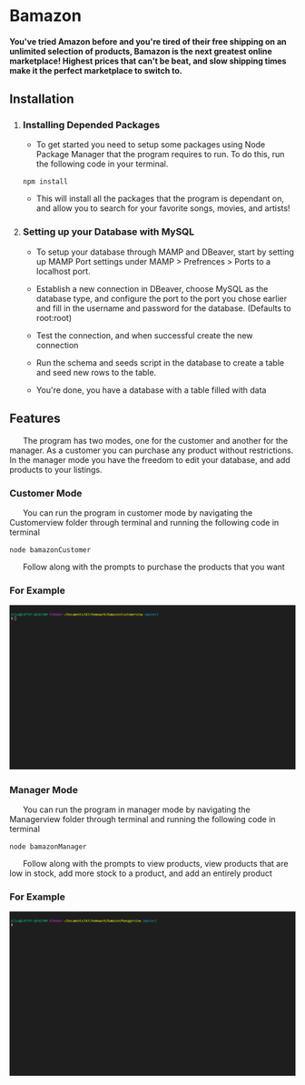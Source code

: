 # Bamazon 

#### You've tried Amazon before and you're tired of their free shipping on an unlimited selection of products,  Bamazon is the next greatest online marketplace! Highest prices that can't be beat, and slow shipping times make it the perfect marketplace to switch to.

## **Installation**

1. ### Installing Depended Packages ###

    * To get started you need to setup some packages using Node Package Manager that the program requires to run. To do this, run the following code in your terminal. 

    ```
    npm install
    ```

    * This will install all the packages that the program is dependant on, and allow you to search for your favorite songs, movies, and artists!

2. ### Setting up your Database with MySQL ###

    * To setup your database through MAMP and DBeaver, start by setting up MAMP Port settings under MAMP > Prefrences > Ports to a localhost port.

    * Establish a new connection in DBeaver, choose MySQL as the database type, and configure the port to the port you chose earlier and fill in the username and password for the database. (Defaults to root:root)

    * Test the connection, and when successful create the new connection

    * Run the schema and seeds script in the database to create a table and seed new rows to the table. 

    * You're done, you have a database with a table filled with data

## **Features**

&nbsp;&nbsp;&nbsp;&nbsp;&nbsp;&nbsp;The program has two modes, one for the customer and another for the manager. As a customer you can purchase any product without restrictions. In the manager mode you have the freedom to edit your database, and add products to your listings.

### Customer Mode ###

&nbsp;&nbsp;&nbsp;&nbsp;&nbsp;&nbsp;You can run the program in customer mode by navigating the Customerview folder through terminal and running the following code in terminal

```
node bamazonCustomer
```

&nbsp;&nbsp;&nbsp;&nbsp;&nbsp;&nbsp;Follow along with the prompts to purchase the products that you want

### For Example ###

![bamazonCustomer](assets\cstmrview.gif)

### Manager Mode ###
 
&nbsp;&nbsp;&nbsp;&nbsp;&nbsp;&nbsp;You can run the program in manager mode by navigating the Managerview folder through terminal and running the following code in terminal

```
node bamazonManager
```

&nbsp;&nbsp;&nbsp;&nbsp;&nbsp;&nbsp;Follow along with the prompts to view products, view products that are low in stock, add more stock to a product, and add an entirely product

### For Example ###

![movie-this](assets\mngrview.gif)







   










